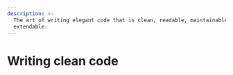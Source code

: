 ```yaml
---
description: >-
  The art of writing elegant code that is clean, readable, maintainable, and
  extendable.
---
```


# Writing clean code

